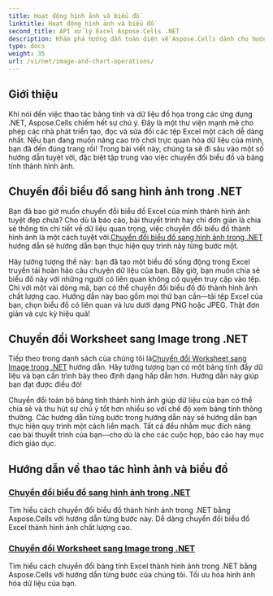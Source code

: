 ```yaml
---
title: Hoạt động hình ảnh và biểu đồ
linktitle: Hoạt động hình ảnh và biểu đồ
second_title: API xử lý Excel Aspose.Cells .NET
description: Khám phá hướng dẫn toàn diện về Aspose.Cells dành cho hướng dẫn .NET. Tìm hiểu về các hoạt động hình ảnh và biểu đồ để nâng cao năng suất của bạn.
type: docs
weight: 35
url: /vi/net/image-and-chart-operations/
---
```

## Giới thiệu

Khi nói đến việc thao tác bảng tính và dữ liệu đồ họa trong các ứng dụng .NET, Aspose.Cells chiếm hết sự chú ý. Đây là một thư viện mạnh mẽ cho phép các nhà phát triển tạo, đọc và sửa đổi các tệp Excel một cách dễ dàng nhất. Nếu bạn đang muốn nâng cao trò chơi trực quan hóa dữ liệu của mình, bạn đã đến đúng trang rồi! Trong bài viết này, chúng ta sẽ đi sâu vào một số hướng dẫn tuyệt vời, đặc biệt tập trung vào việc chuyển đổi biểu đồ và bảng tính thành hình ảnh.

## Chuyển đổi biểu đồ sang hình ảnh trong .NET 

 Bạn đã bao giờ muốn chuyển đổi biểu đồ Excel của mình thành hình ảnh tuyệt đẹp chưa? Cho dù là báo cáo, bài thuyết trình hay chỉ đơn giản là chia sẻ thông tin chi tiết về dữ liệu quan trọng, việc chuyển đổi biểu đồ thành hình ảnh là một cách tuyệt vời.[Chuyển đổi biểu đồ sang hình ảnh trong .NET](./chart-to-image-conversion/) hướng dẫn sẽ hướng dẫn bạn thực hiện quy trình này từng bước một. 

Hãy tưởng tượng thế này: bạn đã tạo một biểu đồ sống động trong Excel truyền tải hoàn hảo câu chuyện dữ liệu của bạn. Bây giờ, bạn muốn chia sẻ biểu đồ này với những người có liên quan không có quyền truy cập vào tệp. Chỉ với một vài dòng mã, bạn có thể chuyển đổi biểu đồ đó thành hình ảnh chất lượng cao. Hướng dẫn này bao gồm mọi thứ bạn cần—tải tệp Excel của bạn, chọn biểu đồ có liên quan và lưu dưới dạng PNG hoặc JPEG. Thật đơn giản và cực kỳ hiệu quả!

## Chuyển đổi Worksheet sang Image trong .NET 

 Tiếp theo trong danh sách của chúng tôi là[Chuyển đổi Worksheet sang Image trong .NET](./worksheet-to-image-conversion/) hướng dẫn. Hãy tưởng tượng bạn có một bảng tính đầy dữ liệu và bạn cần trình bày theo định dạng hấp dẫn hơn. Hướng dẫn này giúp bạn đạt được điều đó! 

Chuyển đổi toàn bộ bảng tính thành hình ảnh giúp dữ liệu của bạn có thể chia sẻ và thu hút sự chú ý tốt hơn nhiều so với chế độ xem bảng tính thông thường. Các hướng dẫn từng bước trong hướng dẫn này sẽ hướng dẫn bạn thực hiện quy trình một cách liền mạch. Tất cả đều nhằm mục đích nâng cao bài thuyết trình của bạn—cho dù là cho các cuộc họp, báo cáo hay mục đích giáo dục.

## Hướng dẫn về thao tác hình ảnh và biểu đồ
### [Chuyển đổi biểu đồ sang hình ảnh trong .NET](./chart-to-image-conversion/)
Tìm hiểu cách chuyển đổi biểu đồ thành hình ảnh trong .NET bằng Aspose.Cells với hướng dẫn từng bước này. Dễ dàng chuyển đổi biểu đồ Excel thành hình ảnh chất lượng cao.
### [Chuyển đổi Worksheet sang Image trong .NET](./worksheet-to-image-conversion/)
Tìm hiểu cách chuyển đổi bảng tính Excel thành hình ảnh trong .NET bằng Aspose.Cells với hướng dẫn từng bước của chúng tôi. Tối ưu hóa hình ảnh hóa dữ liệu của bạn.